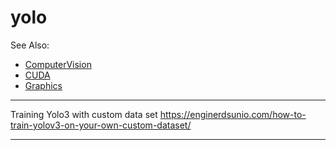 # yolo

See Also:

 - [ComputerVision](ComputerVision.md)
 - [CUDA](CUDA.md)
 - [Graphics](Graphics.md)
  
---

Training Yolo3 with custom data set
https://enginerdsunio.com/how-to-train-yolov3-on-your-own-custom-dataset/

---